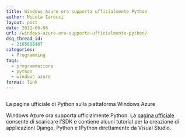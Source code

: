 ```yaml
---
title: Windows Azure ora supporta ufficialmente Python
author: Nicola Iarocci
layout: post
date: 2012-06-08
url: /windows-azure-ora-supporta-ufficialmente-python/
dsq_thread_id:
  - 2165808467
categories:
  - Programming
tags:
  - programmazione
  - python
  - windows azure
format: link
---
```

<div id="attachment_5154" style="width: 425px" class="wp-caption aligncenter">
  <a href="https://www.windowsazure.com/en-us/develop/python/"><img src="images/WindowsAzurePythonDeveloperCenter.png?fit=415%2C332" alt="" title="Windows Azure supporta Python" class="size-full wp-image-5154" srcset="http://i1.wp.com/nicolaiarocci.com/wp-content/uploads/WindowsAzurePythonDeveloperCenter.png?w=415 415w, http://i1.wp.com/nicolaiarocci.com/wp-content/uploads/WindowsAzurePythonDeveloperCenter.png?resize=150%2C120 150w, http://i1.wp.com/nicolaiarocci.com/wp-content/uploads/WindowsAzurePythonDeveloperCenter.png?resize=300%2C240 300w, http://i1.wp.com/nicolaiarocci.com/wp-content/uploads/WindowsAzurePythonDeveloperCenter.png?resize=375%2C300 375w" sizes="(max-width: 415px) 100vw, 415px" data-recalc-dims="1" /></a>
  
  <p class="wp-caption-text">
    La pagina ufficiale di Python sulla piattaforma Windows Azure
  </p>
</div>


  
Windows Azure ora supporta ufficialmente Python. La <a href="https://www.windowsazure.com/en-us/develop/python/" title="Python on Windows Azure" target="_blank">pagina ufficiale</a> consente di scaricare l&#8217;SDK e contiene alcuni tutorial per la creazione di applicazioni Django, Python e IPython direttamente da Visual Studio.
